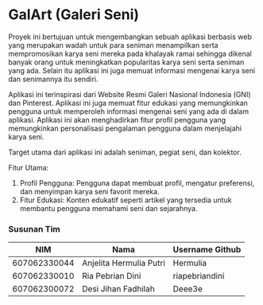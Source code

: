 # GalArt (Galeri Seni)

Proyek ini bertujuan untuk mengembangkan sebuah aplikasi berbasis web yang merupakan wadah untuk para seniman menampilkan serta mempromosikan karya seni mereka pada khalayak ramai sehingga dikenal banyak orang untuk meningkatkan popularitas karya seni serta seniman yang ada. Selain itu aplikasi ini juga memuat informasi mengenai karya seni dan senimannya itu sendiri. 

Aplikasi ini terinspirasi dari Website Resmi Galeri Nasional Indonesia (GNI) dan Pinterest. Aplikasi ini juga memuat fitur edukasi yang memungkinkan pengguna untuk memperoleh informasi mengenai seni yang ada di dalam aplikasi. Aplikasi ini akan menghadirkan fitur profil pengguna yang memungkinkan personalisasi pengalaman pengguna dalam menjelajahi karya seni.

Target utama dari aplikasi ini adalah seniman, pegiat seni, dan kolektor.

Fitur Utama:

1. Profil Pengguna: Pengguna dapat membuat profil, mengatur preferensi, dan menyimpan karya seni favorit mereka.
2. Fitur Edukasi: Konten edukatif seperti artikel yang tersedia untuk membantu pengguna memahami seni dan sejarahnya.


### Susunan Tim

NIM          | Nama                    | Username Github
-------------|-------------------------| ---------------
607062330044 | Anjelita Hermulia Putri | Hermulia
607062330010 | Ria Pebrian Dini        | riapebriandini
607062300072 | Desi Jihan Fadhilah     | Deee3e
